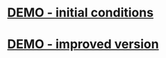 # [DEMO - initial conditions](https://tsekhmister.github.io/test-task-pure-js/)
# [DEMO - improved version](https://tsekhmister.github.io/test-task-purejs-improved/)
